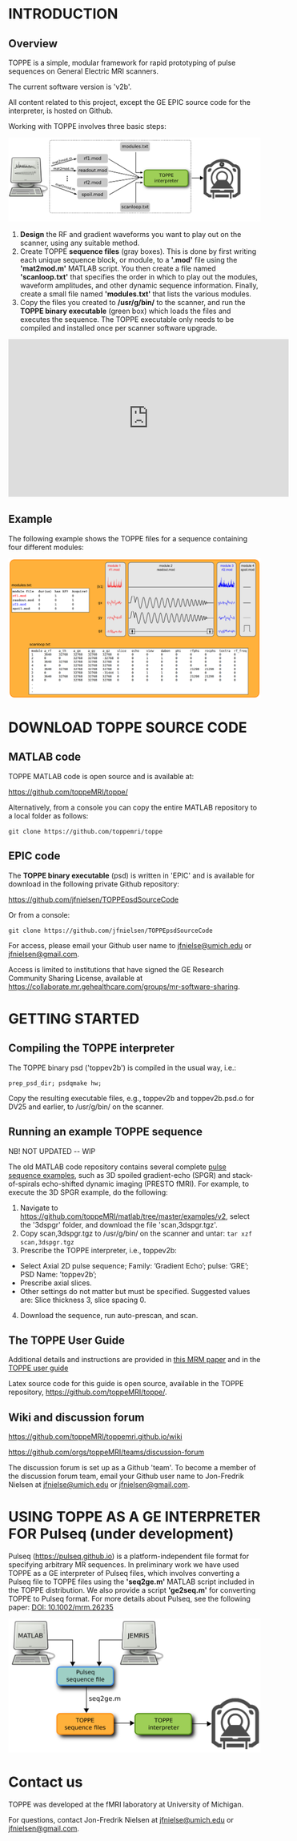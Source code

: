 

# INTRODUCTION

## Overview

TOPPE is a simple, modular framework for rapid prototyping of pulse sequences on General Electric MRI scanners.

The current software version is 'v2b'. 

All content related to this project, except the GE EPIC source code for the interpreter, is hosted on Github.

Working with TOPPE involves three basic steps:

![TOPPE workflow](/figs/workflow.png)

1. **Design** the RF and gradient waveforms you want to play out on the scanner, using any suitable method.
1. Create TOPPE **sequence files** (gray boxes). This is done by first writing each unique sequence block, or module, to a **'.mod'** file using the **'mat2mod.m'** MATLAB script. 
You then create a file named **'scanloop.txt'** that specifies the order in which to play out the modules, waveform amplitudes, and other dynamic sequence information. 
Finally, create a small file named **'modules.txt'** that lists the various modules.
1. Copy the files you created to **/usr/g/bin/** to the scanner, and run the **TOPPE binary executable** (green box) which loads the files and executes the sequence.
The TOPPE executable only needs to be compiled and installed once per scanner software upgrade.

<iframe width="560" height="315" src="https://www.youtube.com/embed/S817b0Yfe3I?rel=0" frameborder="0" allow="autoplay; encrypted-media" allowfullscreen></iframe>

## Example 

The following example shows the TOPPE files for a sequence containing four different modules:

![TOPPE files](/figs/files.png)



# DOWNLOAD TOPPE SOURCE CODE



## MATLAB code

TOPPE MATLAB code is open source and is available at:

<https://github.com/toppeMRI/toppe/>

Alternatively, from a console you can copy the entire MATLAB repository to a local folder as follows:

```
git clone https://github.com/toppemri/toppe
```


## EPIC code

The **TOPPE binary executable** (psd) is written in 'EPIC' and is available for download in the following private Github repository:

<https://github.com/jfnielsen/TOPPEpsdSourceCode>

Or from a console:
```
git clone https://github.com/jfnielsen/TOPPEpsdSourceCode
```

For access, please email your Github user name to <jfnielse@umich.edu> or <jfnielsen@gmail.com>.

Access is limited to institutions that have signed the GE Research Community Sharing License, available at https://collaborate.mr.gehealthcare.com/groups/mr-software-sharing.





# GETTING STARTED


## Compiling the TOPPE interpreter

The TOPPE binary psd ('toppev2b') is compiled in the usual way, i.e.:
```
prep_psd_dir; psdqmake hw;
```
Copy the resulting executable files, e.g., toppev2b and toppev2b.psd.o for DV25 and earlier, to /usr/g/bin/ on the scanner.


## Running an example TOPPE sequence

NB! NOT UPDATED  -- WIP

The old MATLAB code repository contains several complete [pulse sequence examples](https://github.com/toppeMRI/old_matlab/tree/master/examples/), such as 3D spoiled gradient-echo (SPGR) and stack-of-spirals echo-shifted dynamic imaging (PRESTO fMRI).
For example, to execute the 3D SPGR example, do the following:

1. Navigate to <https://github.com/toppeMRI/matlab/tree/master/examples/v2>, select the '3dspgr' folder, and download the file 'scan,3dspgr.tgz'.
2. Copy scan,3dspgr.tgz to /usr/g/bin/ on the scanner and untar: ```tar xzf scan,3dspgr.tgz```
3. Prescribe the TOPPE interpreter, i.e., toppev2b:
  + Select Axial 2D pulse sequence; Family: ’Gradient Echo’; pulse: ’GRE’; PSD Name: ’toppev2b’;
  + Prescribe axial slices.
  + Other settings do not matter but must be specified. Suggested values are: Slice thickness 3, slice spacing 0.
4. Download the sequence, run auto-prescan, and scan.


## The TOPPE User Guide

Additional details and instructions are provided in 
[this MRM paper](http://onlinelibrary.wiley.com/doi/10.1002/mrm.26990/full)
and in the 
[TOPPE user guide](https://github.com/toppeMRI/toppe/blob/master/UserGuide/TOPPE_UserGuide.pdf)

Latex source code for this guide is open source, available in the TOPPE repository, <https://github.com/toppeMRI/toppe/>.

<dl>
<!-- This is a comment -->
</dl>


## Wiki and discussion forum

<https://github.com/toppeMRI/toppemri.github.io/wiki>

<https://github.com/orgs/toppeMRI/teams/discussion-forum>

The discussion forum is set up as a Github 'team'. To become a member of the discussion forum team, email your Github user name to Jon-Fredrik Nielsen at <jfnielse@umich.edu> or <jfnielsen@gmail.com>.


# USING TOPPE AS A GE INTERPRETER FOR Pulseq (under development)

Pulseq (<https://pulseq.github.io>) is a platform-independent file format for specifying arbitrary MR sequences.
In preliminary work we have used TOPPE as a GE interpreter of Pulseq files, which involves converting a Pulseq file to TOPPE files using the **'seq2ge.m'** MATLAB script included in the TOPPE distribution.
We also provide a script **'ge2seq.m'** for converting TOPPE to Pulseq format.
For more details about Pulseq, see the following paper: 
[DOI: 10.1002/mrm.26235](http://onlinelibrary.wiley.com/doi/10.1002/mrm.26235/abstract)

![TOPPE files](/figs/pulseq.png)


# Contact us

TOPPE was developed at the fMRI laboratory at University of Michigan.

For questions, contact Jon-Fredrik Nielsen at <jfnielse@umich.edu> or <jfnielsen@gmail.com>.
